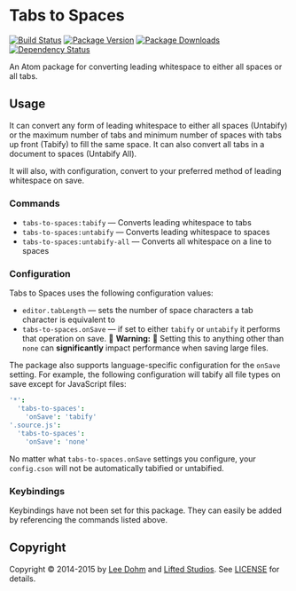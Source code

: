 # Tabs to Spaces

[![Build Status](https://img.shields.io/travis/lee-dohm/tabs-to-spaces.svg)](https://travis-ci.org/lee-dohm/tabs-to-spaces)
[![Package Version](https://img.shields.io/apm/v/tabs-to-spaces.svg)](https://atom.io/packages/tabs-to-spaces)
[![Package Downloads](https://img.shields.io/apm/dm/tabs-to-spaces.svg)](https://atom.io/packages/tabs-to-spaces)
[![Dependency Status](https://img.shields.io/david/lee-dohm/tabs-to-spaces.svg)](https://david-dm.org/lee-dohm/tabs-to-spaces)

An Atom package for converting leading whitespace to either all spaces or all tabs.

## Usage

It can convert any form of leading whitespace to either all spaces (Untabify) or the maximum number of tabs and minimum number of spaces with tabs up front (Tabify) to fill the same space. It can also convert all tabs in a document to spaces (Untabify All).

It will also, with configuration, convert to your preferred method of leading whitespace on save.

### Commands

* `tabs-to-spaces:tabify` &mdash; Converts leading whitespace to tabs
* `tabs-to-spaces:untabify` &mdash; Converts leading whitespace to spaces
* `tabs-to-spaces:untabify-all` &mdash; Converts all whitespace on a line to spaces

### Configuration

Tabs to Spaces uses the following configuration values:

* `editor.tabLength` &mdash; sets the number of space characters a tab character is equivalent to
* `tabs-to-spaces.onSave` &mdash; if set to either `tabify` or `untabify` it performs that operation on save. :rotating_light: **Warning:** :rotating_light: Setting this to anything other than `none` can **significantly** impact performance when saving large files.

The package also supports language-specific configuration for the `onSave` setting. For example, the following configuration will tabify all file types on save except for JavaScript files:

```coffee
'*':
  'tabs-to-spaces':
    'onSave': 'tabify'
'.source.js':
  'tabs-to-spaces':
    'onSave': 'none'
```

No matter what `tabs-to-spaces.onSave` settings you configure, your `config.cson` will not be automatically tabified or untabified.

### Keybindings

Keybindings have not been set for this package. They can easily be added by referencing the commands listed above.

## Copyright

Copyright &copy; 2014-2015 by [Lee Dohm](http://www.lee-dohm.com) and [Lifted Studios](http://www.liftedstudios.com). See [LICENSE](https://github.com/lee-dohm/tabs-to-spaces/blob/master/LICENSE.md) for details.
